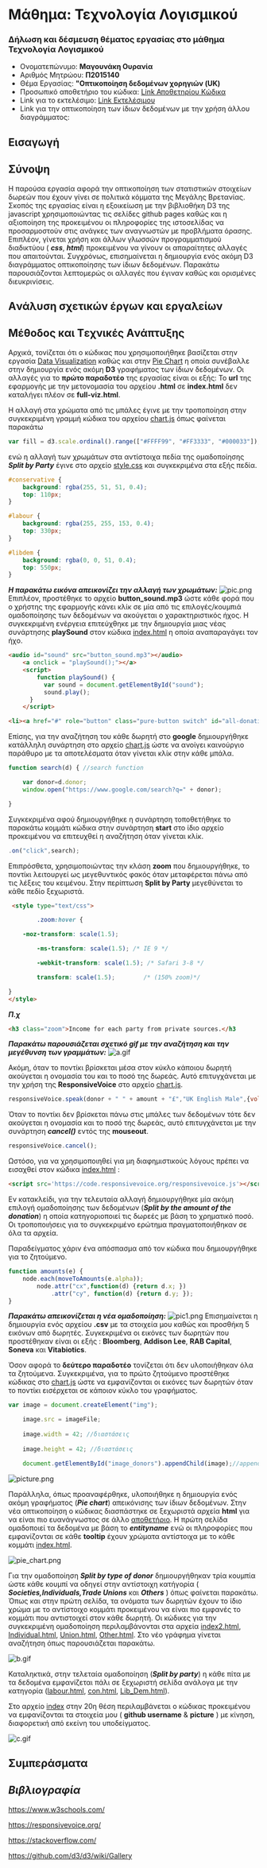 # Μάθημα: Τεχνολογία Λογισμικού

### Δήλωση και δέσμευση θέματος εργασίας στο μάθημα Τεχνολογία Λογισμικού
* Ονοματεπώνυμο: **Μαγουνάκη Ουρανία**
* Αριθμός Μητρώου: **Π2015140**
* Θέμα Εργασίας: **"Οπτικοποίηση δεδομένων χορηγιών (UK)**
* Προσωπικό αποθετήριο του κώδικα: [Link Αποθετηρίου Κώδικα](https://github.com/p15mago/D3js-uk-political-donations)
* Link για το εκτελέσιμο: [Link Εκτελέσιμου](https://p15mago.github.io/D3js-uk-political-donations/)
* Link για την οπτικοποίηση των ίδιων δεδομένων με την χρήση άλλου διαγράμματος:

## Εισαγωγή


## Σύνοψη
Η παρούσα εργασία αφορά την οπτικοποίηση των στατιστικών στοιχείων δωρεών που έχουν γίνει σε πολιτικά κόμματα της Μεγάλης Βρετανίας. Σκοπός της εργασίας είναι η εξοικείωση με την βιβλιοθήκη D3 της javascript χρησιμοποιώντας τις σελίδες github pages καθώς και η αξιοποίηση της προκειμένου οι πληροφορίες της ιστοσελίδας να προσαρμοστούν στις ανάγκες των αναγνωστών με προβλήματα όρασης. Επιπλέον, γίνεται χρήση και άλλων γλωσσών προγραμματισμού διαδικτύου ( **_css_**, **_html_**) προκειμένου να γίνουν οι απαραίτητες αλλαγές που απαιτούνται. Συγχρόνως, επισημαίνεται η δημιουργία ενός ακόμη D3 διαγράμματος οπτικοποίησης των ίδιων δεδομένων. Παρακάτω παρουσιάζονται λεπτομερώς οι αλλαγές που έγιναν καθώς και ορισμένες διευκρινίσεις.


## Aνάλυση σχετικών έργων και εργαλείων

## Mέθοδος και Tεχνικές Aνάπτυξης
Αρχικά, τονίζεται ότι ο κώδικας που χρησιμοποιήθηκε βασίζεται στην εργασία [Data Visualization](https://github.com/ioniodi/D3js-uk-political-donations) καθώς και στην [Pie Chart](https://bl.ocks.org/mbostock/3887235) η οποία συνέβαλλε στην δημιουργία ενός ακόμη **D3** γραφήματος των ίδιων δεδομένων.  Οι αλλαγές για το **πρώτο παραδοτέο** της εργασίας είναι οι εξής:
Το **url** της εφαρμογής με την μετονομασία του αρχείου **.html**  σε **index.html** δεν καταλήγει πλέον σε **full-viz.html**.

Η αλλαγή στα χρώματα από τις μπάλες έγινε με την τροποποίηση στην συγκεκριμένη γραμμή κώδικα του αρχείου [chart.js](https://github.com/p15mago/D3js-uk-political-donations/blob/gh-pages/chart.js) όπως φαίνεται παρακάτω 
```javascript
var fill = d3.scale.ordinal().range(["#FFFF99", "#FF3333", "#000033"]);
```
ενώ η αλλαγή των χρωμάτων στα αντίστοιχα πεδία της ομαδοποίησης **_Split by Party_** έγινε στο αρχείο [style.css](https://github.com/p15mago/D3js-uk-political-donations/blob/gh-pages/style.css) και συγκεκριμένα στα εξής πεδία.
```css
#conservative {
    background: rgba(255, 51, 51, 0.4);
    top: 110px;
}

#labour {
    background: rgba(255, 255, 153, 0.4);
    top: 330px;
}

#libdem {
    background: rgba(0, 0, 51, 0.4);
    top: 550px;
}
```

**_Η παρακάτω εικόνα απεικονίζει την αλλαγή των χρωμάτων:_**
![pic.png](picture.png)
Επιπλέον, προστέθηκε το αρχείο **button_sound.mp3** ώστε κάθε φορά που ο χρήστης της εφαρμογής κάνει κλίκ σε μία από τις επιλογές/κουμπιά ομαδοποίησης των δεδομένων να ακούγεται ο χαρακτηριστικός ήχος. Η συγκεκριμένη ενέργεια επιτεύχθηκε με την δημιουργία μιας νέας συνάρτησης **playSound** στον κώδικα [index.html](https://github.com/p15mago/D3js-uk-political-donations/blob/gh-pages/index.html) η οποία αναπαραγάγει τον ήχο.

```html
<audio id="sound" src="button_sound.mp3"></audio>
    <a onclick = "playSound();"></a>
    <script>
        function playSound() {
          var sound = document.getElementById("sound");
          sound.play();
      }
    </script>
```
```html
<li><a href="#" role="button" class="pure-button switch" id="all-donations" onclick = "playSound()">All money</a></li>
```
Επίσης, για την αναζήτηση του κάθε δωρητή στο **google** δημιουργήθηκε κατάλληλη συνάρτηση στο αρχείο [chart.js](https://github.com/p15mago/D3js-uk-political-donations/blob/gh-pages/chart.js) ώστε να ανοίγει καινούργιο παράθυρο με τα αποτελέσματα όταν γίνεται κλίκ στην κάθε μπάλα.
```javascript
function search(d) { //search function 

	var donor=d.donor;
	window.open("https://www.google.com/search?q=" + donor);

}
```
Συγκεκριμένα αφού δημιουργήθηκε η συνάρτηση τοποθετήθηκε το παρακάτω κομμάτι κώδικα στην συνάρτηση **start** στο ίδιο αρχείο προκειμένου να επιτευχθεί η αναζήτηση όταν γίνεται κλίκ.
```javascript
.on("click",search);
```
Επιπρόσθετα, χρησιμοποιώντας την κλάση **zoom** που δημιουργήθηκε, το ποντίκι λειτουργεί ως μεγεθυντικός φακός όταν μεταφέρεται πάνω από τις λέξεις του κειμένου. Στην περίπτωση **Split by Party** μεγεθύνεται το κάθε πεδίο ξεχωριστά.
```html
 <style type="text/css">

        .zoom:hover {

	-moz-transform: scale(1.5);

        -ms-transform: scale(1.5); /* IE 9 */

        -webkit-transform: scale(1.5); /* Safari 3-8 */

        transform: scale(1.5);        /* (150% zoom)*/

}
</style>
```
**_Π.χ_**
```html
<h3 class="zoom">Income for each party from private sources.</h3
```
**_Παρακάτω παρουσιάζεται σχετικό gif με την αναζήτηση και την μεγέθυνση των γραμμάτων:_**
![a.gif](a.gif)

Ακόμη, όταν το ποντίκι βρίσκεται μέσα στον κύκλο κάποιου δωρητή ακούγεται η ονομασία του και το ποσό της δωρεάς. Αυτό επιτυγχάνεται με την χρήση της **ResponsiveVoice** στο αρχείο [chart.js](https://github.com/p15mago/D3js-uk-political-donations/blob/gh-pages/chart.js).
```javascript
responsiveVoice.speak(donor + " " + amount + "£","UK English Male",{volume: 1}); //Βρίσκεται εντός της mouseover 
```
Όταν το ποντίκι δεν βρίσκεται πάνω στις μπάλες των δεδομένων τότε δεν ακούγεται η ονομασία και το ποσό της δωρεάς, αυτό επιτυγχάνεται με την συνάρτηση **_cancel()_** εντός της **mouseout**.
```javascript
responsiveVoice.cancel(); 
```
Ωστόσο, για να χρησιμοποιηθεί για μη διαφημιστικούς λόγους πρέπει να εισαχθεί στον κώδικα [index.html](https://github.com/p15mago/D3js-uk-political-donations/blob/gh-pages/index.html) :
```html
<script src='https://code.responsivevoice.org/responsivevoice.js'></script>
```
Εν κατακλείδι, για την τελευταία αλλαγή δημιουργήθηκε μία ακόμη επιλογή ομαδοποίησης των δεδομένων (**_Split by the amount of the donation_**) η οποία κατηγοριοποιεί τις δωρεές με βάση το χρηματικό ποσό. Οι τροποποιήσεις για το συγκεκριμένο ερώτημα πραγματοποιήθηκαν σε όλα τα αρχεία.

Παραδείγματος χάριν ένα απόσπασμα από τον κώδικα που δημιουργήθηκε για το ζητούμενο.
```javascript
function amounts(e) {
	node.each(moveToAmounts(e.alpha));
		node.attr("cx",function(d) {return d.x; })
			.attr("cy", function(d) {return d.y; });
}
```
**_Παρακάτω απεικονίζεται η νέα ομαδοποίηση:_**
![pic1.png](picture4.png)
Επισημαίνεται η δημιουργία ενός αρχείου **.csv** με τα στοιχεία μου καθώς και προσθήκη 5 εικόνων από δωρητές. Συγκεκριμένα οι εικόνες των δωρητών που προστέθηκαν είναι οι εξής : **Bloomberg**, **Addison Lee**, **RAB Capital**, **Soneva** και **Vitabiotics**.

Όσον αφορά το **δεύτερο παραδοτέο** τονίζεται ότι δεν υλοποιήθηκαν όλα τα ζητούμενα. Συγκεκριμένα, για το πρώτο ζητούμενο προστέθηκε κώδικας στο [chart.js](https://github.com/p15mago/D3js-uk-political-donations/blob/gh-pages/chart.js) ώστε να εμφανίζονται  οι εικόνες των δωρητών όταν το ποντίκι εισέρχεται σε κάποιον κύκλο του γραφήματος. 
```javascript
var image = document.createElement("img");

	image.src = imageFile;  
	
	image.width = 42; //διαστάσεις
	
	image.height = 42; //διαστάσεις

	document.getElementById("image_donors").appendChild(image);//appends a node as the last child of a node.
```
![picture.png](pic.png)

Παράλληλα, όπως προαναφέρθηκε, υλοποιήθηκε η δημιουργία ενός ακόμη γραφήματος (**_Pie chart_**) απεικόνισης των ίδιων δεδομένων. Στην νέα οπτικοποίηση ο κώδικας διασπάστηκε σε ξεχωριστά αρχεία **html** για να είναι πιο ευανάγνωστος σε άλλο [αποθετήριο](https://github.com/p15mago/example). Η πρώτη σελίδα ομαδοποιεί τα δεδομένα με βάση το **_entityname_** ενώ οι πληροφορίες που εμφανίζονται σε κάθε **tooltip** έχουν χρώματα αντίστοιχα με το κάθε κομμάτι [index.html](https://github.com/p15mago/example/blob/master/index.html).

![pie_chart.png](pie_chart.png)

Για την ομαδοποίηση **_Split by type of donor_** δημιουργήθηκαν τρία κουμπία ώστε κάθε κουμπί να οδηγεί στην αντίστοιχη κατήγορία ( **_Societies,Individuals,Trade Unions_** και **_Others_** )  όπως φαίνεται παρακάτω. Όπως και στην πρώτη σελίδα, τα ονόματα των δωρητών έχουν το ίδιο χρώμα με τo αντίστοιχο κομμάτι προκειμένου να είναι πιο εμφανές το κομμάτι που αντιστοιχεί στον κάθε δωρητή. Οι κώδικες για την συγκεκριμένη ομαδοποίηση περιλαμβάνονται στα αρχεία [index2.html](https://github.com/p15mago/example/blob/master/index2.html),  [Individual.html](https://p15mago.github.io/example/Individual.html), [Union.html](https://github.com/p15mago/example/blob/master/Union.html), [Other.html](https://github.com/p15mago/example/blob/master/Other.html).
Στο νέο γράφημα γίνεται αναζήτηση όπως παρουσιάζεται παρακάτω.

![b.gif](b.gif)

Καταληκτικά, στην τελεταία ομαδοποίηση (**_Split by party_**) η κάθε πίτα με τα δεδομένα εμφανίζεται πάλι σε ξεχωριστή σελίδα ανάλογα με την κατηγορία ([labour.html](https://github.com/p15mago/example/blob/master/labour.html), [con.html](https://github.com/p15mago/example/blob/master/con.html), [Lib_Dem.html](https://github.com/p15mago/example/blob/master/Lib_Dem.html)).

Στο αρχείο [index](https://github.com/ioniodi/D3js-uk-political-donations/blob/master/participants/index.html) στην 20η θέση περιλαμβάνεται ο κώδικας προκειμένου να εμφανίζονται τα στοιχεία μου ( **github username** & **picture** ) με κίνηση, διαφορετική από εκείνη του υποδείγματος.

![c.gif](c.gif)

## Συμπεράσματα

## _Βιβλιογραφία_

https://www.w3schools.com/

https://responsivevoice.org/

https://stackoverflow.com/

https://github.com/d3/d3/wiki/Gallery
